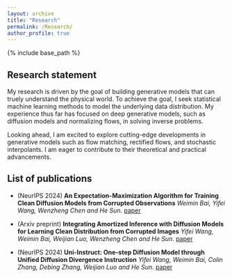 ```yaml
---
layout: archive
title: "Research"
permalink: /Research/
author_profile: true
---
```


{% include base_path %}
## Research statement
My research is driven by the goal of building generative models that can truely understand the physical world. To achieve the goal, I seek statistical machine learning methods to model the underlying data distribution. My experience thus far has focused on deep generative models, such as diffusion models and normalizing flows, in solving inverse problems.

Looking ahead, I am excited to explore cutting-edge developments in generative models such as flow matching, rectified flows, and stochastic interpolants. I am eager to contribute to their theoretical and practical advancements.

## List of publications

- (NeurIPS 2024) **An Expectation-Maximization Algorithm for Training Clean Diffusion Models from Corrupted Observations**
*Weimin Bai, Yifei Wang, Wenzheng Chen and He Sun*.
[paper](https://arxiv.org/abs/2407.01014)

- (Arxiv preprint) **Integrating Amortized Inference with Diffusion Models for Learning Clean Distribution from Corrupted Images**
*Yifei Wang, Weimin Bai, Weijian Luo, Wenzheng Chen and He Sun*.
[paper](https://arxiv.org/abs/2407.11162)

- (NeurIPS 2024) **Uni-Instruct: One-step Diffusion Model through Unified Diffusion Divergence Instruction**
*Yifei Wang, Weimin Bai, Colin Zhang, Debing Zhang, Weijian Luo and He Sun*.
[paper](https://arxiv.org/abs/2505.20755)

